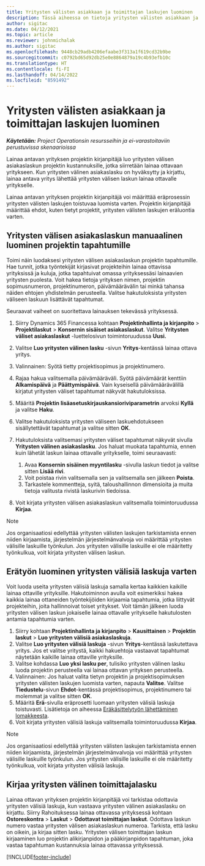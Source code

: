 ```yaml
---
title: Yritysten välisten asiakkaan ja toimittajan laskujen luominen
description: Tässä aiheessa on tietoja yritysten välisten asiakkaan ja toimittajan laskujen luomisesta.
author: sigitac
ms.date: 04/12/2021
ms.topic: article
ms.reviewer: johnmichalak
ms.author: sigitac
ms.openlocfilehash: 9448cb29adb4206efaabe3f313a1f619cd32b9be
ms.sourcegitcommit: c0792bd65d92db25e0e8864879a19c4b93efb10c
ms.translationtype: HT
ms.contentlocale: fi-FI
ms.lasthandoff: 04/14/2022
ms.locfileid: "8591492"
---
```

# <a name="create-intercompany-customer-and-vendor-invoices"></a>Yritysten välisten asiakkaan ja toimittajan laskujen luominen

_**Käytetään:** Project Operationsin resursseihin ja ei-varastoitaviin perustuvissa skenaarioissa_

Lainaa antavan yrityksen projektin kirjanpitäjä luo yritysten välisen asiakaslaskun projektin kustannuksille, jotka siirretään lainaa ottavaan yritykseen. Kun yritysten välinen asiakaslasku on hyväksytty ja kirjattu, lainaa antava yritys lähettää yritysten välisen laskun lainaa ottavalle yritykselle.

Lainaa antavan yrityksen projektin kirjanpitäjä voi määrittää eräprosessin yritysten välisten laskujen toistuvaa luomista varten. Projektin kirjanpitäjä määrittää ehdot, kuten tietyt projektit, yritysten välisten laskujen eräluontia varten.

## <a name="manually-create-an-intercompany-customer-invoice-for-project-transactions"></a>Yritysten välisen asiakaslaskun manuaalinen luominen projektin tapahtumille 

Toimi näin luodaksesi yritysten välisen asiakaslaskun projektin tapahtumille. Hae tunnit, jotka työntekijät kirjasivat projekteihin lainaa ottavissa yrityksissä ja kuluja, jotka tapahtuivat omassa yrityksessäsi lainaavien yritysten puolesta. Voit hakea tietoja yrityksen nimen, projektin sopimusnumeron, projektinumeron, päivämäärävälin tai minkä tahansa näiden ehtojen yhdistelmän perusteella. Valitse hakutuloksista yritysten väliseen laskuun lisättävät tapahtumat. 

Seuraavat vaiheet on suoritettava lainauksen tekevässä yrityksessä. 

1. Siirry Dynamics 365 Financessa kohtaan **Projektinhallinta ja kirjanpito** > **Projektilaskut** > **Konsernin sisäiset asiakaslaskut**. Valitse **Yritysten väliset asiakaslaskut** -luettelosivun toimintoruudussa **Uusi.**
2. Valitse **Luo yritysten välinen lasku** -sivun **Yritys**-kentässä lainaa ottava yritys.
3. Valinnainen: Syötä tietty projektisopimus ja projektinumero.
4. Rajaa hakua valitsemalla päivämääräväli. Syötä päivämäärät kenttiin **Alkamispäivä** ja **Päättymispäivä**. Vain kyseisellä päivämäärävälillä kirjatut yritysten väliset tapahtumat näkyvät hakutuloksissa.
5. Määritä **Projektin lisäasetuskirjauskansioriviparametrin** arvoksi **Kyllä** ja valitse **Haku**.
6. Valitse hakutuloksista yritysten väliseen laskuehdotukseen sisällytettävät tapahtumat ja valitse sitten **OK**.
7. Hakutuloksista valitsemasi yritysten väliset tapahtumat näkyvät sivulla **Yritysten välinen asiakaslasku**. Jos haluat muokata tapahtumia, ennen kuin lähetät laskun lainaa ottavalle yritykselle, toimi seuraavasti:
  
    1. Avaa **Konsernin sisäinen myyntilasku** -sivulla laskun tiedot ja valitse sitten **Lisää rivi**.
    2. Voit poistaa rivin valitsemalla sen ja valitsemalla sen jälkeen **Poista**.
    3. Tarkastele kommentteja, syitä, taloushallinnon dimensioita ja muita tietoja valitusta rivistä laskurivin tiedoissa.
    
8. Voit kirjata yritysten välisen asiakaslaskun valitsemalla toimintoruudussa **Kirjaa**.

> [!NOTE]
> Jos organisaatiosi edellyttää yritysten välisten laskujen tarkistamista ennen niiden kirjaamista, järjestelmän järjestelmänvalvoja voi määrittää yritysten välisille laskuille työnkulun. Jos yritysten välisille laskuille ei ole määritetty työnkulkua, voit kirjata yritysten välisen laskun.

## <a name="create-a-batch-job-for-intercompany-invoices"></a>Erätyön luominen yritysten välisiä laskuja varten

Voit luoda useita yritysten välisiä laskuja samalla kertaa kaikkien kaikille lainaa ottaville yrityksille. Hakutoiminnon avulla voit esimerkiksi hakea kaikkia lainaa ottaneiden työntekijöiden kirjaamia tapahtumia, jotka liittyvät projekteihin, joita hallinnoivat toiset yritykset. Voit tämän jälkeen luoda yritysten välisen laskun jokaiselle lainaa ottavalle yritykselle hakutulosten antamia tapahtumia varten.

1. Siirry kohtaan **Projektinhallinta ja kirjanpito** > **Kausittainen** > **Projektin laskut** > **Luo yritysten välisiä asiakaslaskuja**.
2. Valitse **Luo yritysten välisiä laskuja** -sivun **Yritys**-kentässä laskutettava yritys. Jos et valitse yritystä, kaikki hakuehtoja vastaavat tapahtumat näytetään kaikille lainaa ottaville yrityksille.
3. Valitse kohdassa **Luo yksi lasku per**, tulisiko yritysten välinen lasku luoda projektin perusteella vai lainaa ottavan yrityksen perusteella.
4. Valinnainen: Jos haluat valita tietyn projektin ja projektisopimuksen yritysten välisten laskujen luomista varten, napauta **Valitse**. Valitse **Tiedustelu**-sivun **Ehdot**-kentässä projektisopimus, projektinumero tai molemmat ja valitse sitten **OK**.
5. Määritä **Erä**-sivulla eräprosetti luomaan yritysten välisiä laskuja toistuvasti. Lisätietoja on aiheessa [Eräkäsittelytyön lähettäminen lomakkeesta](/dynamicsax-2012/appuser-itpro/submit-a-batch-processing-job-from-a-form).
6. Voit kirjata yritysten välisiä laskuja valitsemalla toimintoruudussa **Kirjaa**.

> [!NOTE]
> Jos organisaatiosi edellyttää yritysten välisten laskujen tarkistamista ennen niiden kirjaamista, järjestelmän järjestelmänvalvoja voi määrittää yritysten välisille laskuille työnkulun. Jos yritysten välisille laskuille ei ole määritetty työnkulkua, voit kirjata yritysten välisiä laskuja.

## <a name="post-the-intercompany-vendor-invoice"></a>Kirjaa yritysten välinen toimittajalasku

Lainaa ottavan yrityksen projektin kirjanpitäjä voi tarkistaa odottavia yritysten välisiä laskuja, kun vastaava yritysten välinen asiakaslasku on kirjattu. Siirry Rahoituksessa lainaa ottavassa yrityksessä kohtaan **Ostoreskontra** > **Laskut** > **Odottavat toimittajan laskut**. Odottava laskun numero vastaa yritysten välisen asiakaslaskun numeroa. Tarkista, että lasku on oikein, ja kirjaa sitten lasku. Yritysten välisen toimittajan laskun kirjaaminen luo projektin alikirjanpidon ja pääkirjanpidon tapahtuman, joka vastaa tapahtuman kustannuksia lainaa ottavassa yrityksessä.


[!INCLUDE[footer-include](../includes/footer-banner.md)]
